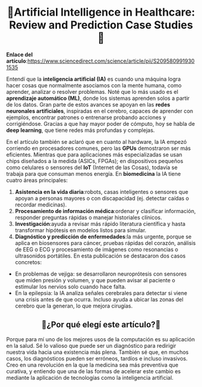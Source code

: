 <h1 align="center"> 🤖Artificial Intelligence in Healthcare: Review and Prediction Case Studies🧫 </h1>

**Enlace del artículo**:https://www.sciencedirect.com/science/article/pii/S2095809919301535

Entendí que la **inteligencia artificial (IA)** es cuando una máquina logra hacer cosas que normalmente asociamos con la mente humana, como aprender, analizar o resolver problemas. Noté que lo más usado es el **aprendizaje automático (ML)**, donde los sistemas aprenden solos a partir de los datos.
Gran parte de estos avances se apoyan en las **redes neuronales artificiales**, inspiradas en el cerebro, capaces de aprender con ejemplos, encontrar patrones o entrenarse probando acciones y corrigiéndose. Gracias a que hay mayor poder de cómputo, hoy se habla de **deep learning**,  que tiene redes más profundas y complejas.

En el artículo también se aclaró que en cuanto al hardware, la IA empezó corriendo en procesadores comunes, pero las **GPUs** demostraron ser más eficientes. Mientras que para aplicaciones más especializadas se usan chips diseñados a la medida (ASICs, FPGAs); en dispositivos pequeños como celulares o sensores del **IoT** (Internet de las Cosas), todavía se trabaja para que consuman menos energía.
En **biomedicina** la IA tiene cuatro áreas principales:
1. **Asistencia en la vida diaria**:robots, casas inteligentes o sensores que apoyan a personas mayores o con discapacidad (ej. detectar caídas o recordar medicinas).
2. **Procesamiento de información médica**:ordenar y clasificar información, responder preguntas rápidas o manejar historiales clínicos.
3. **Investigación**:ayuda a revisar más rápido literatura científica y hasta transformar hipótesis en modelos listos para simular.
4. **Diagnóstico y predicción de enfermedades**:la más urgente, porque se aplica en biosensores para cáncer, pruebas rápidas del corazón, análisis de EEG o ECG y procesamiento de imágenes como resonancias o ultrasonidos portátiles.
En esta publicación se destacaron dos casos concretos:
- En problemas de vejiga: se desarrollaron neuroprótesis con sensores que miden presión y volumen, y que pueden avisar al paciente o estimular los nervios solo cuando hace falta.
- En la epilepsia: la IA analiza señales cerebrales para detectar si viene una crisis antes de que ocurra. Incluso ayuda a ubicar las zonas del cerebro que la generan, lo que mejora cirugías.

<h2 align="center"> 🤖¿Por qué elegí este artículo?🧫 </h2>

Porque para mí uno de los mejores usos de la computación es su aplicación en la salud. Sé lo valioso que puede ser un diagnóstico para redirigir nuestra vida hacia una existencia más plena. También sé que, en muchos casos, los diagnósticos pueden ser erróneos, tardíos e incluso invasivos.
Creo en una revolución en la que la medicina sea más preventiva que curativa, y entiendo que una de las formas de acelerar este cambio es mediante la aplicación de tecnologías como la inteligencia artificial.
